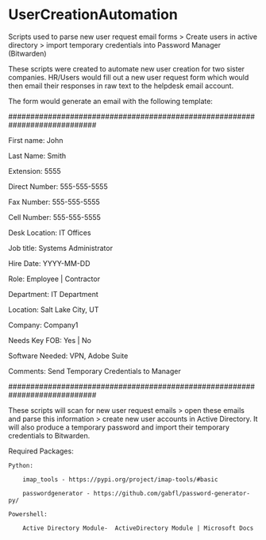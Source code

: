 # UserCreationAutomation
Scripts used to parse new user request email forms > Create users in active directory > import temporary credentials into Password Manager (Bitwarden)

These scripts were created to automate new user creation for two sister companies. HR/Users would fill out a new user request form which would then email their responses in raw text to the helpdesk email account.

The form would generate an email with the following template:

############################################################################

First name:      John

Last Name:       Smith

Extension:      5555

Direct Number:  555-555-5555

Fax Number:     555-555-5555

Cell Number:    555-555-5555

Desk Location:   IT Offices

Job title:       Systems Administrator

Hire Date:       YYYY-MM-DD

Role:            Employee | Contractor

Department:      IT Department

Location:        Salt Lake City, UT

Company:         Company1

Needs Key FOB:   Yes | No

Software Needed: VPN, Adobe Suite

Comments:         Send Temporary Credentials to Manager

############################################################################

These scripts will scan for new user request emails > open these emails and parse this information > create new user accounts in Active Directory. It will also produce a temporary password and import their temporary credentials to Bitwarden.




Required Packages:

	Python:
	
		imap_tools - https://pypi.org/project/imap-tools/#basic
		
		passwordgenerator - https://github.com/gabfl/password-generator-py/

	Powershell:
	
		Active Directory Module-  ActiveDirectory Module | Microsoft Docs

